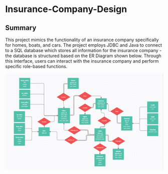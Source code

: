 # Insurance-Company-Design

## Summary
This project mimics the functionality of an insurance company specifically for homes, boats, and cars. The project employs JDBC and Java to connect to a SQL database which stores all information for the insurance company - the database is structured based on the ER Diagram shown below. Through this interface, users can interact with the insurance company and perform specific role-based functions. 

![alt text](https://github.com/emm422/Insurance-Company-Design/blob/main/ER-Design.PNG?raw=true)
